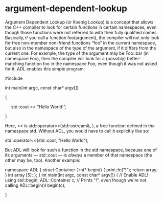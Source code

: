 # argument-dependent-lookup

Argument Dependent Lookup (or Koenig Lookup) is a concept that allows
the C++ compiler to look for certain functions in certain namespaces,
even though those functions were not referred to with their fully
qualified names. Basically, if you call a function foo(argument), the
compiler will not only look for free non-member non-friend functions
“foo” in the current namespace, but also in the namespace of the type of
the argument, if it differs from the current one. For example, the type
of the argument may be Foo::bar (in namespace Foo), then the compiler
will look for a (possibly) better-matching function foo in the namespace
Foo, even though it was not asked for it. ADL enables this simple
program:

#include <iostream>

int main(int argc, const char* argv[])

{

     std::cout << “Hello World!”;

}

Here, << is std::operator<<(std::ostream&, <something>), a free function
defined in the namespace std. Without ADL, you would have to call it
explicitly like so:

std::operator<<(std::cout, “Hello World");

But ADL will look for such a function in the std namespace, because one
of its arguments — std::cout — is _always_ a member of that namespace
(the other may be, too). Another example:

namespace ADL
 {
struct Container
 {
int* begin()
 {
print::ln("!");
return array;
 }
int array [5];
 };
 }
int main(int argc, const char* argv[])
 {
// Enable ADL!
using std::begin;
ADL::Container c;
// Prints "!", even though we're not calling ADL::begin()!
begin(c);

}
